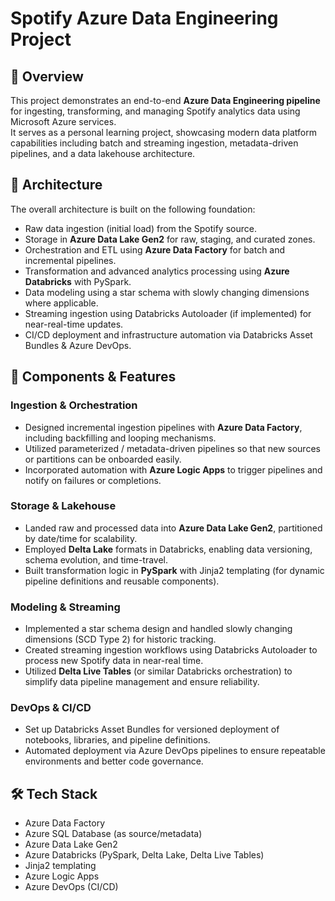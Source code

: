 
# Spotify Azure Data Engineering Project

## 🎯 Overview  
This project demonstrates an end-to-end **Azure Data Engineering pipeline** for ingesting, transforming, and managing Spotify analytics data using Microsoft Azure services.  
It serves as a personal learning project, showcasing modern data platform capabilities including batch and streaming ingestion, metadata-driven pipelines, and a data lakehouse architecture.

## 🧱 Architecture  
The overall architecture is built on the following foundation:

- Raw data ingestion (initial load) from the Spotify source.  
- Storage in **Azure Data Lake Gen2** for raw, staging, and curated zones.  
- Orchestration and ETL using **Azure Data Factory** for batch and incremental pipelines.  
- Transformation and advanced analytics processing using **Azure Databricks** with PySpark.  
- Data modeling using a star schema with slowly changing dimensions where applicable.  
- Streaming ingestion using Databricks Autoloader (if implemented) for near-real-time updates.  
- CI/CD deployment and infrastructure automation via Databricks Asset Bundles & Azure DevOps.  

## 🧰 Components & Features  
### Ingestion & Orchestration  
- Designed incremental ingestion pipelines with **Azure Data Factory**, including backfilling and looping mechanisms.  
- Utilized parameterized / metadata-driven pipelines so that new sources or partitions can be onboarded easily.  
- Incorporated automation with **Azure Logic Apps** to trigger pipelines and notify on failures or completions.

### Storage & Lakehouse  
- Landed raw and processed data into **Azure Data Lake Gen2**, partitioned by date/time for scalability.  
- Employed **Delta Lake** formats in Databricks, enabling data versioning, schema evolution, and time-travel.  
- Built transformation logic in **PySpark** with Jinja2 templating (for dynamic pipeline definitions and reusable components).

### Modeling & Streaming  
- Implemented a star schema design and handled slowly changing dimensions (SCD Type 2) for historic tracking.  
- Created streaming ingestion workflows using Databricks Autoloader to process new Spotify data in near-real time.  
- Utilized **Delta Live Tables** (or similar Databricks orchestration) to simplify data pipeline management and ensure reliability.

### DevOps & CI/CD  
- Set up Databricks Asset Bundles for versioned deployment of notebooks, libraries, and pipeline definitions.  
- Automated deployment via Azure DevOps pipelines to ensure repeatable environments and better code governance.

## 🛠 Tech Stack  
- Azure Data Factory  
- Azure SQL Database (as source/metadata)  
- Azure Data Lake Gen2  
- Azure Databricks (PySpark, Delta Lake, Delta Live Tables)  
- Jinja2 templating  
- Azure Logic Apps  
- Azure DevOps (CI/CD)
